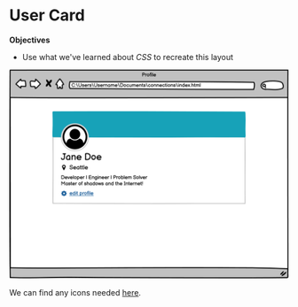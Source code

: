 # User Card

**Objectives**

- Use what we've learned about _CSS_ to recreate this layout

![](user-card.png)

We can find any icons needed [here](https://s3.us-east-1.amazonaws.com/General_V88/boomyeah2015/codingdojo/curriculum/content/chapter/1616785606__user-icons.zip).
